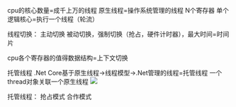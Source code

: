 cpu的核心数量=成千上万的线程
原生线程=操作系统管理的线程
N个寄存器
单个逻辑核心=执行一个线程（轮流）

线程切换：
主动切换
被动切换，强制切换（抢占，硬件计时器），最大时间=时间片

cpu各个寄存器的值得数据结构=上下文切换

托管线程
.Net Core基于原生线程->线程模型->.Net管理的线程=托管线程
一个thread对象关联一个原生线程
![](https://yjh-image.oss-cn-shanghai.aliyuncs.com/img/20220616113750.png)

托管线程：
抢占模式
合作模式